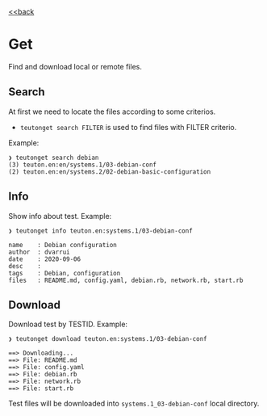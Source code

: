 [<<back](../README.md)

# Get

Find and download local or remote files.

## Search

At first we need to locate the files according to some criterios.

* `teutonget search FILTER` is used to find files with FILTER criterio.

Example:

```
❯ teutonget search debian
(3) teuton.en:en/systems.1/03-debian-conf
(2) teuton.en:en/systems.2/02-debian-basic-configuration
```

## Info

Show info about test. Example:
```
❯ teutonget info teuton.en:systems.1/03-debian-conf

name    : Debian configuration
author  : dvarrui
date    : 2020-09-06
desc    :
tags    : Debian, configuration
files   : README.md, config.yaml, debian.rb, network.rb, start.rb
```

## Download

Download test by TESTID. Example:

```
❯ teutonget download teuton.en:systems.1/03-debian-conf

==> Downloading...
==> File: README.md
==> File: config.yaml
==> File: debian.rb
==> File: network.rb
==> File: start.rb
```

Test files will be downloaded into `systems.1_03-debian-conf` local directory.
